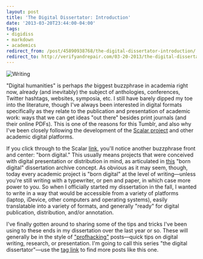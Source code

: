 ```yaml
---
layout: post
title: 'The Digital Dissertator: Introduction'
date: '2013-03-20T23:44:00-04:00'
tags:
- digidiss
- markdown
- academics
redirect_from: /post/45890938768/the-digital-dissertator-introduction/
redirect_to: http://verifyandrepair.com/03-20-2013/the-digital-dissertator-introduction
---
```


![Writing](http://fieldnoise.com/diss/images/nonsense1.jpeg)

"Digital humanities" is perhaps *the* biggest buzzphrase in academia
right now, already (and inevitably) the subject of anthologies,
conferences, Twitter hashtags, websites, symposia, etc. I still have
barely dipped my toe into the literature, though I've always been
interested in digital formats specifically as they relate to the
publication and presentation of academic work: ways that we can get
ideas "out there" besides print journals (and their online PDFs). This
is one of the reasons for this Tumblr, and also why I've been closely
following the development of the [Scalar
project](http://scalar.usc.edu/) and other academic digital platforms.

If you click through to the Scalar [link](http://scalar.usc.edu/),
you'll notice another buzzphrase front and center: "born digital." This
usually means projects that were conceived with digital presentation or
distribution in mind, as articulated in
[this](http://digidiss.eserver.org/) "born digital" dissertation archive
concept. As obvious as it may seem, though, today every academic project
is "born digital" at the level of writing—unless you're still writing
with a typewriter, or pen and paper, in which case more power to you. So
when I officially started my dissertation in the fall, I wanted to write
in a way that would be accessible from a variety of platforms (laptop,
iDevice, other computers and operating systems), easily translatable
into a variety of formats, and generally "ready" for digital
publication, distribution, and/or annotation.

I've finally gotten around to sharing some of the tips and tricks I've
been using to these ends in my dissertation over the last year or so.
These will generally be in the style of
["profhacking"](http://chronicle.com/blogs/profhacker/) posts—quick tips
on digital writing, research, or presentation. I'm going to call this
series "the digital dissertator"—use the [tag
link](http://craigeley.com/tagged/digidiss) to find more posts like this
one.
